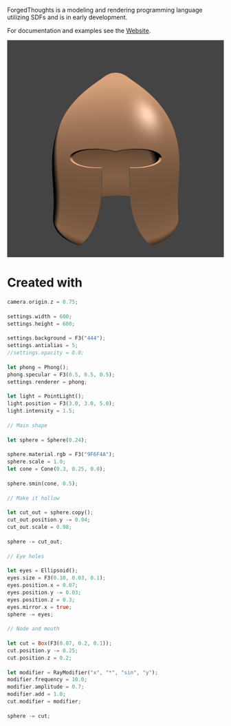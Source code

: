
ForgedThoughts is a modeling and rendering programming language utilizing SDFs and is in early development.

For documentation and examples see the [Website](https://forgedthoughts.com).

![image](main.png)

# Created with

```rust
camera.origin.z = 0.75;

settings.width = 600;
settings.height = 600;

settings.background = F3("444");
settings.antialias = 5;
//settings.opacity = 0.0;

let phong = Phong();
phong.specular = F3(0.5, 0.5, 0.5);
settings.renderer = phong;

let light = PointLight();
light.position = F3(3.0, 3.0, 5.0);
light.intensity = 1.5;

// Main shape

let sphere = Sphere(0.24);

sphere.material.rgb = F3("9F6F4A");
sphere.scale = 1.0;
let cone = Cone(0.3, 0.25, 0.0);

sphere.smin(cone, 0.5);

// Make it hollow

let cut_out = sphere.copy();
cut_out.position.y -= 0.04;
cut_out.scale = 0.98;

sphere -= cut_out;

// Eye holes

let eyes = Ellipsoid();
eyes.size = F3(0.10, 0.03, 0.1);
eyes.position.x = 0.07;
eyes.position.y -= 0.03;
eyes.position.z = 0.3;
eyes.mirror.x = true;
sphere -= eyes;

// Node and mouth

let cut = Box(F3(0.07, 0.2, 0.1));
cut.position.y -= 0.25;
cut.position.z = 0.2;

let modifier = RayModifier("x", "*", "sin", "y");
modifier.frequency = 10.0;
modifier.amplitude = 0.7;
modifier.add = 1.0;
cut.modifier = modifier;

sphere -= cut;
```
